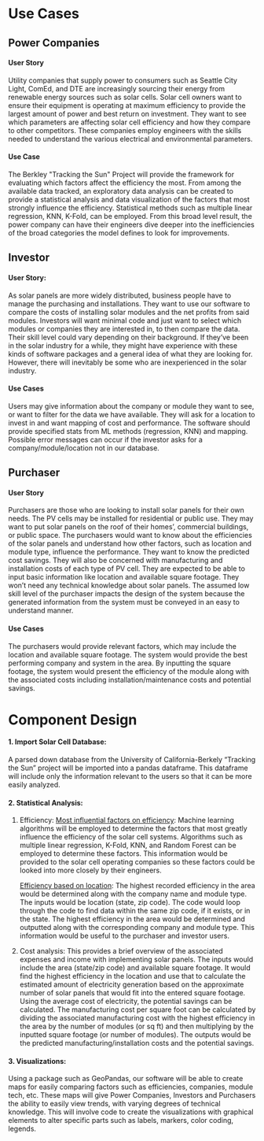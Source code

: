 ﻿# Use Cases
## Power Companies
#### User Story

Utility companies that supply power to consumers such as Seattle City Light, ComEd, and DTE are increasingly sourcing their energy from renewable energy sources such as solar cells. Solar cell owners want to ensure their equipment is operating at maximum efficiency to provide the largest amount of power and best return on investment. They want to see which parameters are affecting solar cell efficiency and how they compare to other competitors. These companies employ engineers with the skills needed to understand the various electrical and environmental parameters.

#### Use Case

The Berkley "Tracking the Sun" Project will provide the framework for evaluating which factors affect the efficiency the most. From among the available data tracked, an exploratory data analysis can be created to provide a statistical analysis and data visualization of the factors that most strongly influence the efficiency. Statistical methods such as multiple linear regression, KNN, K-Fold, can be employed. From this broad level result, the power company can have their engineers dive deeper into the inefficiencies of the broad categories the model defines to look for improvements.

## Investor
#### User Story:

As solar panels are more widely distributed, business people have to manage the purchasing and installations. They want to use our software to compare the costs of installing solar modules and the net profits from said modules. Investors will want minimal code and just want to select which modules or companies they are interested in, to then compare the data. Their skill level could vary depending on their background. If they’ve been in the solar industry for a while, they might have experience with these kinds of software packages and a general idea of what they are looking for. However, there will inevitably be some who are inexperienced in the solar industry.

#### Use Cases
Users may give information about the company or module they want to see, or want to filter for the data we have available. They will ask for a location to invest in and want mapping of cost and performance. The software should provide specified stats from ML methods (regression, KNN) and mapping. Possible error messages can occur if the investor asks for a company/module/location not in our database.

## Purchaser
#### User Story
Purchasers are those who are looking to install solar panels for their own needs. The PV cells may be installed for residential or public use. They may want to put solar panels on the roof of their homes’, commercial buildings, or public space. The purchasers would want to know about the efficiencies of the solar panels and understand how other factors, such as location and module type, influence the performance. They want to know the predicted cost savings. They will also be concerned with manufacturing and installation costs of each type of PV cell. They are expected to be able to input basic information like location and available square footage. They won’t need any technical knowledge about solar panels. The assumed low skill level of the purchaser impacts the design of the system because the generated information from the system must be conveyed in an easy to understand manner.

#### Use Cases
The purchasers would provide relevant factors, which may include the location and available square footage. The system would provide the best performing company and system in the area. By inputting the square footage, the system would present the efficiency of the module along with the associated costs including installation/maintenance costs and potential savings.

# Component Design

#### 1.  Import Solar Cell Database:
  
A parsed down database from the University of California-Berkely “Tracking the Sun” project will be imported into a pandas dataframe. This dataframe will include only the information relevant to the users so that it can be more easily analyzed.

#### 2.  Statistical Analysis:
    

1.  Efficiency:
   <ins> Most influential factors on efficiency</ins>: Machine learning algorithms will be employed to determine the factors that most greatly influence the efficiency of the solar cell systems. Algorithms such as multiple linear regression, K-Fold, KNN, and Random Forest can be employed to determine these factors. This information would be provided to the solar cell operating companies so these factors could be looked into more closely by their engineers.

	<ins>Efficiency based on location</ins>: The highest recorded efficiency in the area would be determined along with the company name and module type. The inputs would be location (state, zip code). The code would loop through the code to find data within the same zip code, if it exists, or in the state. The highest efficiency in the area would be determined and outputted along with the corresponding company and module type. This information would be useful to the purchaser and investor users.

2.  Cost analysis:
    This provides a brief overview of the associated expenses and income with implementing solar panels. The inputs would include the area (state/zip code) and available square footage. It would find the highest efficiency in the location and use that to calculate the estimated amount of electricity generation based on the approximate number of solar panels that would fit into the entered square footage. Using the average cost of electricity, the potential savings can be calculated. The manufacturing cost per square foot can be calculated by dividing the associated manufacturing cost with the highest efficiency in the area by the number of modules (or sq ft) and then multiplying by the inputted square footage (or number of modules). The outputs would be the predicted manufacturing/installation costs and the potential savings.

#### 3.  Visualizations:
   Using a package such as GeoPandas, our software will be able to create maps for easily comparing factors such as efficiencies, companies, module tech, etc. These maps will give Power Companies, Investors and Purchasers the ability to easily view trends, with varying degrees of technical knowledge. This will involve code to create the visualizations with graphical elements to alter specific parts such as labels, markers, color coding, legends.
